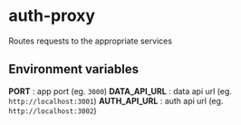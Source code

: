 # auth-proxy
Routes requests to the appropriate services

## Environment variables

**PORT**         : app port     (eg. `3000`)
**DATA_API_URL** : data api url (eg. `http://localhost:3001`)
**AUTH_API_URL** : auth api url (eg. `http://localhost:3002`)
